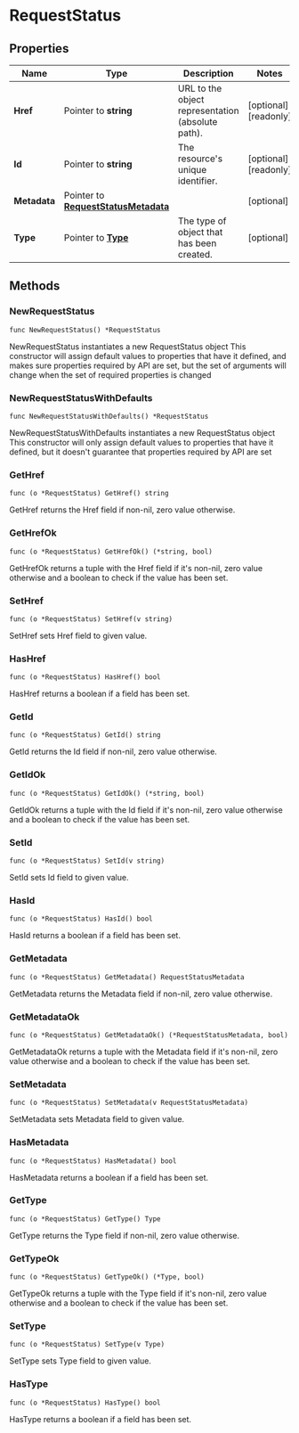 # RequestStatus

## Properties

|Name | Type | Description | Notes|
|------------ | ------------- | ------------- | -------------|
|**Href** | Pointer to **string** | URL to the object representation (absolute path). | [optional] [readonly] |
|**Id** | Pointer to **string** | The resource&#39;s unique identifier. | [optional] [readonly] |
|**Metadata** | Pointer to [**RequestStatusMetadata**](RequestStatusMetadata.md) |  | [optional] |
|**Type** | Pointer to [**Type**](Type.md) | The type of object that has been created. | [optional] |

## Methods

### NewRequestStatus

`func NewRequestStatus() *RequestStatus`

NewRequestStatus instantiates a new RequestStatus object
This constructor will assign default values to properties that have it defined,
and makes sure properties required by API are set, but the set of arguments
will change when the set of required properties is changed

### NewRequestStatusWithDefaults

`func NewRequestStatusWithDefaults() *RequestStatus`

NewRequestStatusWithDefaults instantiates a new RequestStatus object
This constructor will only assign default values to properties that have it defined,
but it doesn't guarantee that properties required by API are set

### GetHref

`func (o *RequestStatus) GetHref() string`

GetHref returns the Href field if non-nil, zero value otherwise.

### GetHrefOk

`func (o *RequestStatus) GetHrefOk() (*string, bool)`

GetHrefOk returns a tuple with the Href field if it's non-nil, zero value otherwise
and a boolean to check if the value has been set.

### SetHref

`func (o *RequestStatus) SetHref(v string)`

SetHref sets Href field to given value.

### HasHref

`func (o *RequestStatus) HasHref() bool`

HasHref returns a boolean if a field has been set.

### GetId

`func (o *RequestStatus) GetId() string`

GetId returns the Id field if non-nil, zero value otherwise.

### GetIdOk

`func (o *RequestStatus) GetIdOk() (*string, bool)`

GetIdOk returns a tuple with the Id field if it's non-nil, zero value otherwise
and a boolean to check if the value has been set.

### SetId

`func (o *RequestStatus) SetId(v string)`

SetId sets Id field to given value.

### HasId

`func (o *RequestStatus) HasId() bool`

HasId returns a boolean if a field has been set.

### GetMetadata

`func (o *RequestStatus) GetMetadata() RequestStatusMetadata`

GetMetadata returns the Metadata field if non-nil, zero value otherwise.

### GetMetadataOk

`func (o *RequestStatus) GetMetadataOk() (*RequestStatusMetadata, bool)`

GetMetadataOk returns a tuple with the Metadata field if it's non-nil, zero value otherwise
and a boolean to check if the value has been set.

### SetMetadata

`func (o *RequestStatus) SetMetadata(v RequestStatusMetadata)`

SetMetadata sets Metadata field to given value.

### HasMetadata

`func (o *RequestStatus) HasMetadata() bool`

HasMetadata returns a boolean if a field has been set.

### GetType

`func (o *RequestStatus) GetType() Type`

GetType returns the Type field if non-nil, zero value otherwise.

### GetTypeOk

`func (o *RequestStatus) GetTypeOk() (*Type, bool)`

GetTypeOk returns a tuple with the Type field if it's non-nil, zero value otherwise
and a boolean to check if the value has been set.

### SetType

`func (o *RequestStatus) SetType(v Type)`

SetType sets Type field to given value.

### HasType

`func (o *RequestStatus) HasType() bool`

HasType returns a boolean if a field has been set.



